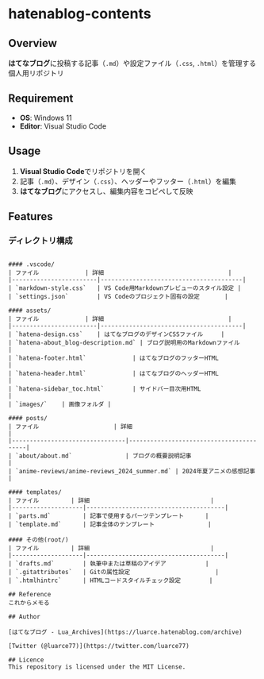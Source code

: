# hatenablog-contents

## Overview
**はてなブログ**に投稿する記事（`.md`）や設定ファイル（`.css`, `.html`）を管理する個人用リポジトリ

## Requirement
- **OS**: Windows 11  
- **Editor**: Visual Studio Code  

## Usage
1. **Visual Studio Code**でリポジトリを開く  
2. 記事（`.md`）、デザイン（`.css`）、ヘッダーやフッター（`.html`）を編集  
3. **はてなブログ**にアクセスし、編集内容をコピペして反映


## Features
### ディレクトリ構成
```Planetext

#### .vscode/
| ファイル             | 詳細                                   |
|------------------------|----------------------------------------|
| `markdown-style.css`   | VS Code用Markdownプレビューのスタイル設定 |
| `settings.json`        | VS Codeのプロジェクト固有の設定       |

#### assets/
| ファイル             | 詳細                                   |
|------------------------|----------------------------------------|
| `hatena-design.css`    | はてなブログのデザインCSSファイル     |
| `hatena-about_blog-description.md` | ブログ説明用のMarkdownファイル         |
| `hatena-footer.html`             | はてなブログのフッターHTML             |
| `hatena-header.html`             | はてなブログのヘッダーHTML             |
| `hatena-sidebar_toc.html`        | サイドバー目次用HTML                  |
| `images/`    | 画像フォルダ |

#### posts/
| ファイル                     | 詳細                                    |
|--------------------------------|-----------------------------------------|
| `about/about.md`               | ブログの概要説明記事                   |
| `anime-reviews/anime-reviews_2024_summer.md` | 2024年夏アニメの感想記事           |

#### templates/
| ファイル         | 詳細                                  |
|--------------------|---------------------------------------|
| `parts.md`         | 記事で使用するパーツテンプレート      |
| `template.md`      | 記事全体のテンプレート               |

#### その他(root/)
| ファイル         | 詳細                                  |
|--------------------|---------------------------------------|
| `drafts.md`        | 執筆中または草稿のアイデア           |
| `.gitattributes`   | Gitの属性設定                        |
| `.htmlhintrc`      | HTMLコードスタイルチェック設定        |

## Reference
これからメモる

## Author

[はてなブログ - Lua_Archives](https://luarce.hatenablog.com/archive)

[Twitter (@luarce77)](https://twitter.com/luarce77)

## Licence
This repository is licensed under the MIT License.

